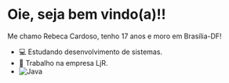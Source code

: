 # Oie, seja bem vindo(a)!!
Me chamo Rebeca Cardoso, tenho 17 anos e moro em Brasília-DF!
* 💻 Estudando desenvolvimento de sistemas.
* 💼 Trabalho na empresa LjR.
* ![Java](https://raw.githubusercontent.com/jmnote/z-icons/master/svg/java.svg)
